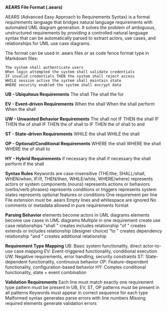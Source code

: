 **AEARS File Format (.aears)**

AEARS (Advanced Easy Approach to Requirements Syntax) is a formal requirements language that bridges natural language requirements with automated UML diagram generation. It solves the problem of ambiguous, unstructured requirements by providing a controlled natural language syntax that can be automatically parsed to extract actors, use cases, and relationships for UML use case diagrams.

The format can be used in .aears files or as code fence format type in Markdown files:

```aears
The system shall authenticate users
When login attempted the system shall validate credentials
IF invalid credentials THEN the system shall reject access
WHILE session active the system shall maintain state
WHERE security enabled the system shall encrypt data
```

**UB - Ubiquitous Requirements**
The <entity> shall <functionality>
The <entity> shall <functionality> the <entity> for <functionality>

**EV - Event-driven Requirements**
When <preconditions> the <entity> shall <functionality>
When <preconditions> the <entity> shall perform <functionality>
When <entity> <functionality> the <entity> shall <functionality>

**UW - Unwanted Behavior Requirements**
The <entity> shall not <functionality>
IF <preconditions> THEN the <entity> shall <functionality>
IF <preconditions> THEN the <functionality> of <functionality> shall <functionality>
IF <preconditions> THEN the <functionality> of <functionality> shall <functionality> to <functionality>
IF <preconditions> THEN the <functionality> of <functionality> shall <functionality> to <functionality> and <functionality>

**ST - State-driven Requirements**
WHILE <in a specific state> the <entity> shall <functionality>
WHILE <in a specific state> the <functionality> shall <functionality>

**OP - Optional/Conditional Requirements**
WHERE <feature is included> the <entity> shall <functionality>
WHERE <preconditions> the <functionality> shall <functionality>
WHERE <preconditions> the <functionality> of <functionality> shall <functionality> to <functionality>

**HY - Hybrid Requirements**
<While-in-a-specific-state> if necessary the <functionality> shall <functionality>
<While-in-a-specific-state> if necessary the <entity> shall perform <functionality>
<While-in-a-specific-state> if <preconditions> the <functionality> shall <functionality>

**Syntax Rules**
Keywords are case-insensitive (THE/the, SHALL/shall, WHEN/when, IF/if, THEN/then, WHILE/while, WHERE/where)
<entity> represents actors or system components (nouns)
<functionality> represents actions or behaviors (verbs/verb phrases)
<preconditions> represents conditions or triggers
<in a specific state> represents system states
<feature is included> represents optional features or conditions
One requirement per line
File extension must be .aears
Empty lines and whitespace are ignored
No comments or metadata allowed in pure requirements format

**Parsing Behavior**
<entity> elements become actors in UML diagrams
<functionality> elements become use cases in UML diagrams
Multiple <functionality> in one requirement create use case relationships
"shall <functionality>" creates includes relationship
"of <functionality>" creates extends or includes relationship (designer choice)
"to <functionality>" creates dependency relationship
"and <functionality>" creates additional relationship

**Requirement Type Mapping**
UB: Basic system functionality, direct actor-to-use case mapping
EV: Event-triggered functionality, conditional execution
UW: Negative requirements, error handling, security constraints
ST: State-dependent functionality, continuous behavior
OP: Feature-dependent functionality, configuration-based behavior
HY: Complex conditional functionality, state + event combination

**Validation Requirements**
Each line must match exactly one requirement type pattern
<entity> must be present in UB, EV, ST, OP patterns
<functionality> must be present in all patterns
Keywords must appear in correct sequence for each type
Malformed syntax generates parse errors with line numbers
Missing required elements generate validation errors
